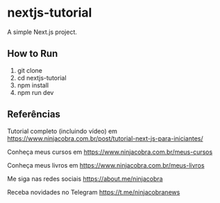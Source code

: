 # nextjs-tutorial
A simple Next.js project.

## How to Run
1. git clone
2. cd nextjs-tutorial
3. npm install
4. npm run dev

## Referências

Tutorial completo (incluindo vídeo) em https://www.ninjacobra.com.br/post/tutorial-next-js-para-iniciantes/

Conheça meus cursos em https://www.ninjacobra.com.br/meus-cursos

Conheça meus livros em https://www.ninjacobra.com.br/meus-livros

Me siga nas redes sociais https://about.me/ninjacobra

Receba novidades no Telegram https://t.me/ninjacobranews